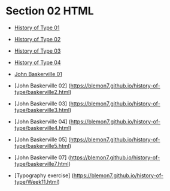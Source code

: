 Section 02 HTML
===============

- [History of Type 01](https://blemon7.github.io/history-of-type/history-of-type1.html)
- [History of Type 02](https://blemon7.github.io/history-of-type/history-of-type2.html)
- [History of Type 03](https://blemon7.github.io/history-of-type/history-of-type3.html)
- [History of Type 04](https://blemon7.github.io/history-of-type/history-of-type4.html)

- [John Baskerville 01](https://blemon7.github.io/history-of-type/baskerville1.html)
- [John Baskerville 02] (https://blemon7.github.io/history-of-type/baskerville2.html)
- [John Baskerville 03] (https://blemon7.github.io/history-of-type/baskerville3.html)
- [John Baskerville 04] (https://blemon7.github.io/history-of-type/baskerville4.html)
- [John Baskerville 05] (https://blemon7.github.io/history-of-type/baskerville5.html)
- [John Baskerville 07] (https://blemon7.github.io/history-of-type/baskerville7.html)


- [Typography exercise] (https://blemon7.github.io/history-of-type/Week11.html)